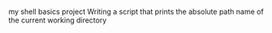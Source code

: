 my shell basics project Writing a script that prints the absolute path name of the current working directory
